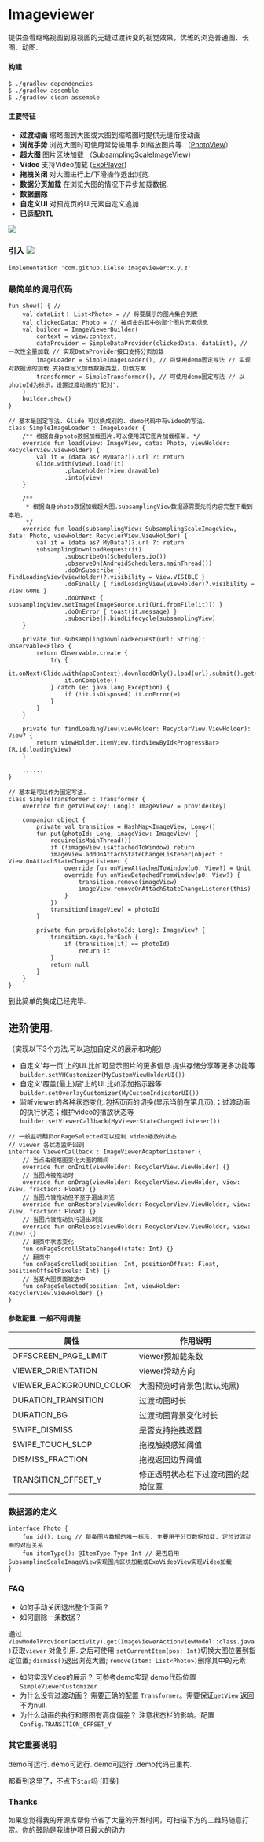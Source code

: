 # Imageviewer

提供查看缩略视图到原视图的无缝过渡转变的视觉效果，优雅的浏览普通图、长图、动图.

#### 构建

```
$ ./gradlew dependencies
$ ./gradlew assemble
$ ./gradlew clean assemble
```

#### 主要特征

- **过渡动画** 缩略图到大图或大图到缩略图时提供无缝衔接动画
- **浏览手势** 浏览大图时可使用常势操用手.如缩放图片等.（[PhotoView](https://github.com/chrisbanes/PhotoView)）
- **超大图** 图片区块加载 （[SubsamplingScaleImageView](https://github.com/davemorrissey/subsampling-scale-image-view)）
- **Video** 支持Video加载 ([ExoPlayer](https://github.com/google/ExoPlayer))
- **拖拽关闭** 对大图进行上/下滑操作退出浏览.
- **数据分页加载** 在浏览大图的情况下异步加载数据.
- **数据删除**
- **自定义UI** 对预览页的UI元素自定义追加
- **已适配RTL**

![](https://github.com/iielse/res/blob/master/imageviewer/1.gif)

### 引入 [![](https://jitpack.io/v/iielse/imageviewer.svg)](https://jitpack.io/#iielse/imageviewer)

```
implementation 'com.github.iielse:imageviewer:x.y.z' 
```

### 最简单的调用代码

```
fun show() { //
    val dataList： List<Photo> = // 将要展示的图片集合列表
    val clickedData: Photo = // 被点击的其中的那个图片元素信息
    val builder = ImageViewerBuilder(
        context = view.context,
        dataProvider = SimpleDataProvider(clickedData, dataList), // 一次性全量加载 // 实现DataProvider接口支持分页加载
        imageLoader = SimpleImageLoader(), // 可使用demo固定写法 // 实现对数据源的加载.支持自定义加载数据类型，加载方案
        transformer = SimpleTransformer(), // 可使用demo固定写法 // 以photoId为标示，设置过渡动画的'配对'.
    )
    builder.show()
}
```

```
// 基本是固定写法. Glide 可以换成别的. demo代码中有video的写法.
class SimpleImageLoader : ImageLoader {
    /** 根据自身photo数据加载图片.可以使用其它图片加载框架. */
    override fun load(view: ImageView, data: Photo, viewHolder: RecyclerView.ViewHolder) {
        val it = (data as? MyData?)?.url ?: return
        Glide.with(view).load(it)
                .placeholder(view.drawable)
                .into(view)
    }

    /**
     * 根据自身photo数据加载超大图.subsamplingView数据源需要先将内容完整下载到本地.
     */
    override fun load(subsamplingView: SubsamplingScaleImageView, data: Photo, viewHolder: RecyclerView.ViewHolder) {
        val it = (data as? MyData?)?.url ?: return
        subsamplingDownloadRequest(it)
                .subscribeOn(Schedulers.io())
                .observeOn(AndroidSchedulers.mainThread())
                .doOnSubscribe { findLoadingView(viewHolder)?.visibility = View.VISIBLE }
                .doFinally { findLoadingView(viewHolder)?.visibility = View.GONE }
                .doOnNext { subsamplingView.setImage(ImageSource.uri(Uri.fromFile(it))) }
                .doOnError { toast(it.message) }
                .subscribe().bindLifecycle(subsamplingView)
    }

    private fun subsamplingDownloadRequest(url: String): Observable<File> {
        return Observable.create {
            try {
                it.onNext(Glide.with(appContext).downloadOnly().load(url).submit().get())
                it.onComplete()
            } catch (e: java.lang.Exception) {
                if (!it.isDisposed) it.onError(e)
            }
        }
    }

    private fun findLoadingView(viewHolder: RecyclerView.ViewHolder): View? {
        return viewHolder.itemView.findViewById<ProgressBar>(R.id.loadingView)
    }

    ......
}
```

```
// 基本是可以作为固定写法.
class SimpleTransformer : Transformer {
    override fun getView(key: Long): ImageView? = provide(key)
    
    companion object {
        private val transition = HashMap<ImageView, Long>()
        fun put(photoId: Long, imageView: ImageView) {
            require(isMainThread())
            if (!imageView.isAttachedToWindow) return
            imageView.addOnAttachStateChangeListener(object : View.OnAttachStateChangeListener {
                override fun onViewAttachedToWindow(p0: View?) = Unit
                override fun onViewDetachedFromWindow(p0: View?) {
                    transition.remove(imageView)
                    imageView.removeOnAttachStateChangeListener(this)
                }
            })
            transition[imageView] = photoId
        }

        private fun provide(photoId: Long): ImageView? {
            transition.keys.forEach {
                if (transition[it] == photoId)
                    return it
            }
            return null
        }
    }
} 
```

到此简单的集成已经完毕.


## 进阶使用.

（实现以下3个方法.可以追加自定义的展示和功能）

* 自定义'每一页'上的UI.比如可显示图片的更多信息.提供存储分享等更多功能等 `builder.setVHCustomizer(MyCustomViewHolderUI())`
* 自定义'覆盖(最上)层'上的UI.比如添加指示器等 `builder.setOverlayCustomizer(MyCustomIndicatorUI())`
* 监听viewer的各种状态变化.包括页面的切换(显示当前在第几页).；过渡动画的执行状态；维护video的播放状态等 `builder.setViewerCallback(MyViewerStateChangedListener())`

```
// 一般监听翻页onPageSelected可以控制 video播放的状态
// viewer 各状态监听回调
interface ViewerCallback : ImageViewerAdapterListener {
    // 当点击缩略图变化大图的瞬间
    override fun onInit(viewHolder: RecyclerView.ViewHolder) {}
    // 当图片被拖动时
    override fun onDrag(viewHolder: RecyclerView.ViewHolder, view: View, fraction: Float) {}
    // 当图片被拖动但不至于退出浏览
    override fun onRestore(viewHolder: RecyclerView.ViewHolder, view: View, fraction: Float) {}
    // 当图片被拖动执行退出浏览
    override fun onRelease(viewHolder: RecyclerView.ViewHolder, view: View) {}
    // 翻页中状态变化
    fun onPageScrollStateChanged(state: Int) {}
    // 翻页中
    fun onPageScrolled(position: Int, positionOffset: Float, positionOffsetPixels: Int) {}
    // 当某大图页面被选中
    fun onPageSelected(position: Int, viewHolder: RecyclerView.ViewHolder) {}
}
```

#### 参数配置. 一般不用调整

属性  | 作用说明
------------- | -------------
OFFSCREEN_PAGE_LIMIT  | viewer预加载条数
VIEWER_ORIENTATION  | viewer滑动方向
VIEWER_BACKGROUND_COLOR  | 大图预览时背景色(默认纯黑)
DURATION_TRANSITION  | 过渡动画时长
DURATION_BG  | 过渡动画背景变化时长
SWIPE_DISMISS  | 是否支持拖拽返回
SWIPE_TOUCH_SLOP | 拖拽触摸感知阈值
DISMISS_FRACTION  | 拖拽返回边界阈值
TRANSITION_OFFSET_Y | 修正透明状态栏下过渡动画的起始位置

### 数据源的定义

```
interface Photo {
    fun id(): Long // 每条图片数据的唯一标示. 主要用于分页数据加载. 定位过渡动画的对应关系
    fun itemType(): @ItemType.Type Int // 是否启用SubsamplingScaleImageView实现图片区块加载或ExoVideoView实现Video加载
}
```

### FAQ

- 如何手动关闭退出整个页面？
- 如何删除一条数据？

通过 `ViewModelProvider(activity).get(ImageViewerActionViewModel::class.java)`获取`viewer` 对象引用.
之后可使用 `setCurrentItem(pos: Int)`切换大图位置到指定位置; `dismiss()`退出浏览大图; `remove(item: List<Photo>)`删除其中的元素

- 如何实现Video的展示？
  可参考demo实现 demo代码位置 `SimpleViewerCustomizer`
- 为什么没有过渡动画？
  需要正确的配置 `Transformer`。需要保证`getView` 返回不为null.
- 为什么动画的执行和原图有高度偏差？
  注意状态栏的影响。配置`Config.TRANSITION_OFFSET_Y`

### 其它重要说明

demo可运行. demo可运行. demo可运行 .demo代码已重构.

都看到这里了，不点下`Star`吗 [旺柴]

### Thanks

如果您觉得我的开源库帮你节省了大量的开发时间，可扫描下方的二维码随意打赏。你的鼓励是我维护项目最大的动力
